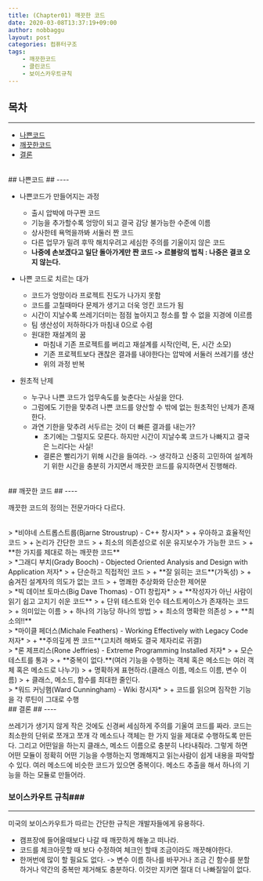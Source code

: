 ```yaml
---
title: (Chapter01) 깨끗한 코드
date: 2020-03-08T13:37:19+09:00
author: nobbaggu
layout: post
categories: 컴퓨터구조
tags:
	- 깨끗한코드
	- 클린코드
	- 보이스카우트규칙
---
```


## 목차 ##
----

- [나쁜코드](#1)
- [깨끗한코드](#2) 
- [결론](#3)

<br> 
<a name="1"/>
## 나쁜코드 ##
----

- 나쁜코드가 만들어지는 과정
	- 출시 압박에 마구짠 코드
	- 기능을 추가할수록 엉망이 되고 결국 감당 불가능한 수준에 이름
	- 상사한테 욕먹을까봐 서둘러 짠 코드
	- 다른 업무가 밀려 후딱 해치우려고 세심한 주의를 기울이지 않은 코드
	- **나중에 손보겠다고 일단 돌아가게만 짠 코드 -> 르블랑의 법칙 : 나중은 결코 오지 않는다.**
	
- 나쁜 코드로 치르는 대가
	- 코드가 엉망이라 프로젝트 진도가 나가지 못함
	- 코드를 고칠때마다 문제가 생기고 더욱 엉킨 코드가 됨
	- 시간이 지날수록 쓰레기더미는 점점 높아지고 청소를 할 수 없을 지경에 이르름
	- 팀 생산성이 저하하다가 마침내 0으로 수렴
	- 원대한 재설계의 꿈
		- 마침내 기존 프로젝트를 버리고 재설계를 시작(인력, 돈, 시간 소모)
		- 기존 프로젝트보다 괜찮은 결과를 내야한다는 압박에 서둘러 쓰레기를 생산
		- 위의 과정 반복
		
- 원초적 난제
	- 누구나 나쁜 코드가 업무속도를 늦춘다는 사실을 안다.
	- 그럼에도 기한을 맞추려 나쁜 코드를 양산할 수 밖에 없는 원초적인 난제가 존재한다.
	- 과연 기한을 맞추려 서두르는 것이 더 빠른 결과를 내는가?
		- 초기에는 그럴지도 모른다. 하지만 시간이 지날수록 코드가 나빠지고 결국은 느리다는 사실!
		- 결론은 빨리가기 위해 시간을 들여라. -> 생각하고 신중히 고민하여 설계하기 위한 시간을 충분히 가지면서 깨끗한 코드를 유지하면서 진행해라.
		
<br>
<a name="2"/>
## 깨끗한 코드 ##
----

깨끗한 코드의 정의는 전문가마다 다르다.

<br>
> *비야네 스트롭스트룹(Bjarne Stroustrup) - C++ 창시자*
> + 우아하고 효율적인 코드
> + 논리가 간단한 코드
> + 최소의 의존성으로 쉬운 유지보수가 가능한 코드
> + **한 가지를 제대로 하는 깨끗한 코드**

<br>
> *그래디 부치(Grady Booch) - Objected Oriented Analysis and Design with Application 저자*
> + 단순하고 직접적인 코드
> + **잘 읽히는 코드**(가독성)
> + 숨겨진 설계자의 의도가 없는 코드
> + 명쾌한 추상화와 단순한 제어문

<br>
> *빅 데이브 토마스(Big Dave Thomas) - OTI 창립자*
> + **작성자가 아닌 사람이 읽기 쉽고 고치기 쉬운 코드**
> + 단위 테스트와 인수 테스트케이스가 존재하는 코드
> + 의미있는 이름
> + 하나의 기능당 하나의 방법
> + 최소의 명확한 의존성
> + **최소의!!**

<br>
> *마이클 페더스(Michale Feathers) - Working Effectively with Legacy Code 저자*
> + **주의깊게 짠 코드**(고치려 해봐도 결국 제자리로 귀결)

<br>
> *론 제프리스(Rone Jeffries) - Extreme Programming Installed 저자*
> + 모슨 테스트를 통과
> + **중복이 없다.**(여러 기능을 수행하는 객체 혹은 메소드는 여러 객체 혹은 메소드로 나누기)
> + 명확하게 표현하라.(클래스 이름, 메소드 이름, 변수 이름)
> + 클래스, 메소드, 함수를 최대한 줄인다.

<br>
> *워드 커닝햄(Ward Cunningham) - Wiki 창시자*
> + 코드를 읽으며 짐작한 기능을 각 루틴이 그대로 수행

<br>
<a name="3"/>
## 결론 ##
----

쓰레기가 생기지 않게 작은 것에도 신경써 세심하게 주의를 기울여 코드를 짜라. 코드는 최소한의 단위로 쪼개고 쪼개 각 메소드나 객체는 한 가지 일을 제대로 수행하도록 만든다. 그리고 어떤일을 하는지 클래스, 메소드 이름으로 충분히 나타내줘라. 그렇게 하면 어떤 모듈이 정확히 어떤 기능을 수행하는지 명쾌해지고 읽는사람이 쉽게 내용을 파악할 수 있다. 여러 메소드에 비슷한 코드가 있으면 중복이다. 메소드 추출을 해서 하나의 기능을 하는 모듈로 만들어라.

### 보이스카우트 규칙###
----

미국의 보이스카우트가 따르는 간단한 규칙은 개발자들에게 유용하다.

+ 캠프장에 들어올때보다 나갈 때 깨끗하게 해놓고 떠나라.
+ 코드를 체크아웃할 때 보다 수정하여 체크인 할때 조금이라도 깨끗해야한다.
+ 한꺼번에 많이 할 필요도 없다. -> 변수 이름 하나를 바꾸거나 조금 긴 함수를 분할하거나 약간의 중복만 제거해도 충분하다. 이것만 지키면 절대 더 나빠질일이 없다.
